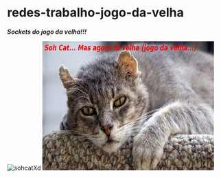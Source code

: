 # redes-trabalho-jogo-da-velha

<i><b>Sockets do jogo da velha!!!</b></i>
<div style="display: inline-block;">
  <img src="https://www.kegoutlet.com/prod_images/xlarge/KP331.jpg" alt="sohcatXd" title="sohCatxD" width="400px" height="300px">
  <img src="https://github.com/HaraHeique/redes-trabalho-jogo-da-velha/blob/master/imagens/oldcat.jpg" alt="sohCatxD2" title="sohCatxD2" width="400px" height="300px">
</div>

